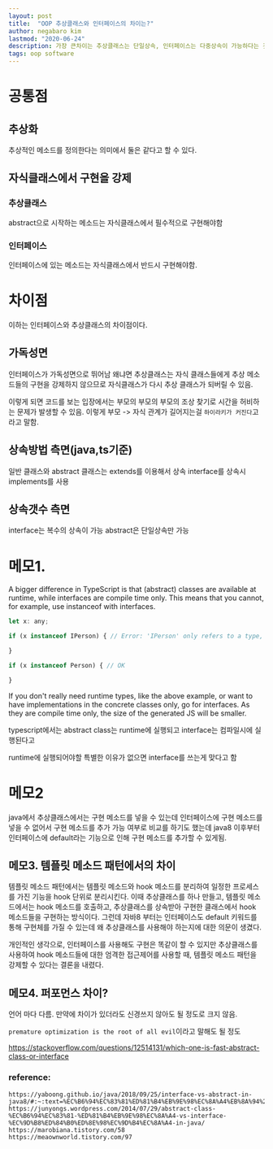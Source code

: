 ```yaml
---
layout: post
title:  "OOP 추상클래스와 인터페이스의 차이는?"
author: negabaro kim
lastmod: "2020-06-24"
description: 가장 큰차이는 추상클래스는 단일상속, 인터페이스는 다중상속이 가능하다는 것. 가독성면에서는 하이라이키가 클 우려가 있는 추상클래스보다 인터페이스가 좋음.
tags: oop software
---
```


# 공통점

## 추상화

추상적인 메소드를 정의한다는 의미에서 둘은 같다고 할 수 있다.

## 자식클래스에서 구현을 강제

### 추상클래스

abstract으로 시작하는 메소드는 자식클래스에서 필수적으로 구현해야함

### 인터페이스

인터페이스에 있는 메소드는 자식클래스에서 반드시 구현해야함.

# 차이점

이하는 인터페이스와 추상클래스의 차이점이다.


## 가독성면

인터페이스가 가독성면으로 뛰어남
왜냐면 추상클래스는 자식 클래스들에게 추상 메소드들의 구현을 강제하지 않으므로 자식클래스가 다시 추상 클래스가 되버릴 수 있음.

이렇게 되면 코드를 보는 입장에서는 부모의 부모의 부모의 조상 찾기로 시간을 허비하는 문제가 발생할 수 있음.
이렇게 부모 -> 자식 관계가 길어지는걸 `하이라키가 커진다`고라고 말함.


## 상속방법 측면(java,ts기준)

일반 클래스와 abstract 클래스는 extends를 이용해서 상속
interface를 상속시 implements를 사용


## 상속갯수 측면

interface는 복수의 상속이 가능
abstract은 단일상속만 가능

# 메모1.

A bigger difference in TypeScript is that (abstract) classes are available at runtime, while interfaces are compile time only. This means that you cannot, for example, use instanceof with interfaces.

```js
let x: any;

if (x instanceof IPerson) { // Error: 'IPerson' only refers to a type, but is being used as a value here.

}

if (x instanceof Person) { // OK

}
```

If you don't really need runtime types, like the above example, or want to have implementations in the concrete classes only, go for interfaces. As they are compile time only, the size of the generated JS will be smaller.

typescript에서는 abstract class는 runtime에 실행되고
interface는 컴파일시에 실행된다고

runtime에 실행되어야할 특별한 이유가 없으면 interface를 쓰는게 맞다고 함


# 메모2

java에서 추상클래스에서는 구현 메소드를 넣을 수 있는데 인터페이스에 구현 메소드를 넣을 수 없어서
구현 메소드를 추가 가능 여부로 비교를 하기도 했는데 java8 이후부터 인터페이스에 default라는 기능으로 인해
구현 메소드를 추가할 수 있게됨.

## 메모3. 템플릿 메소드 패턴에서의 차이

템플릿 메소드 패턴에서는 템플릿 메소드와 hook 메소드를 분리하여 일정한 프로세스를 가진 기능을 hook 단위로 분리시킨다. 이때 추상클래스를 하나 만들고, 템플릿 메소드에서는 hook 메소드를 호출하고, 추상클래스를 상속받아 구현한 클래스에서 hook 메소드들을 구현하는 방식이다.
그런데 자바8 부터는 인터페이스도 default 키워드를 통해 구현체를 가질 수 있는데 왜 추상클래스를 사용해야 하는지에 대한 의문이 생겼다.

개인적인 생각으로, 인터페이스를 사용해도 구현은 똑같이 할 수 있지만 추상클래스를 사용하여 hook 메소드들에 대한 엄격한 접근제어를 사용할 때, 템플릿 메소드 패턴을 강제할 수 있다는 결론을 내렸다.

## 메모4. 퍼포먼스 차이?

언어 마다 다름. 만약에 차이가 있더라도 신경쓰지 않아도 될 정도로 크지 않음.

`premature optimization is the root of all evil`이라고 말해도 될 정도

https://stackoverflow.com/questions/12514131/which-one-is-fast-abstract-class-or-interface


### reference:

```
https://yaboong.github.io/java/2018/09/25/interface-vs-abstract-in-java8/#:~:text=%EC%B6%94%EC%83%81%ED%81%B4%EB%9E%98%EC%8A%A4%EB%8A%94%20abstract%20%EB%9D%BC%EB%8A%94,%EA%B5%AC%ED%98%84%EB%B6%80%EA%B0%80%20%EC%97%86%EB%8A%94%20%EB%A9%94%EC%86%8C%EB%93%9C%EC%9D%B4%EB%8B%A4.
https://junyongs.wordpress.com/2014/07/29/abstract-class-%EC%B6%94%EC%83%81-%ED%81%B4%EB%9E%98%EC%8A%A4-vs-interface-%EC%9D%B8%ED%84%B0%ED%8E%98%EC%9D%B4%EC%8A%A4-in-java/
https://marobiana.tistory.com/58
https://meaownworld.tistory.com/97
```


